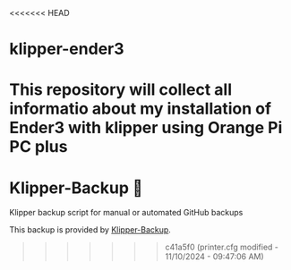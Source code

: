 <<<<<<< HEAD
# klipper-ender3
This repository will collect all informatio about my installation of Ender3 with klipper using Orange Pi PC plus
=======
# Klipper-Backup 💾 
Klipper backup script for manual or automated GitHub backups 

This backup is provided by [Klipper-Backup](https://github.com/Staubgeborener/klipper-backup).
>>>>>>> c41a5f0 (printer.cfg modified - 11/10/2024 - 09:47:06 AM)
